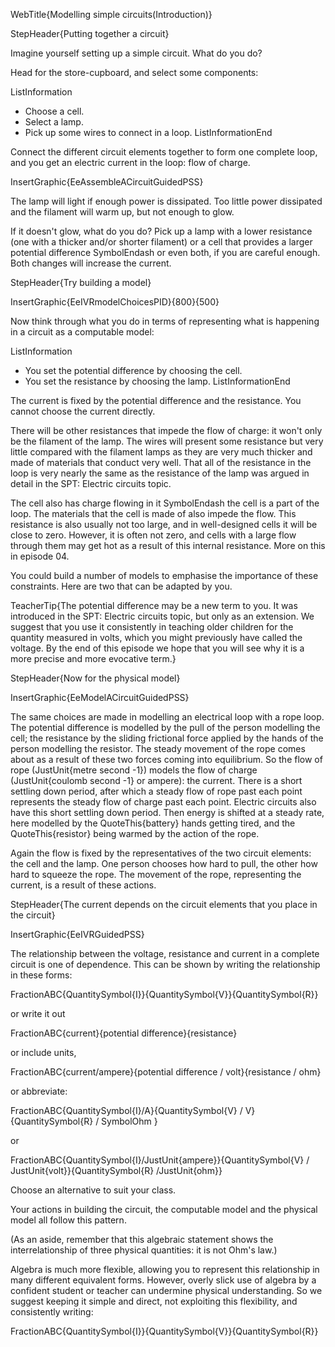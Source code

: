 WebTitle{Modelling simple circuits(Introduction)}

StepHeader{Putting together a circuit}

Imagine yourself setting up a simple circuit. What do you do?

Head for the store-cupboard, and select some components:

ListInformation
- Choose a cell.
- Select a lamp.
- Pick up some wires to connect in a loop.
ListInformationEnd

Connect the different circuit elements together to form one complete loop, and you get an electric current in the loop: flow of charge.

InsertGraphic{EeAssembleACircuitGuidedPSS}

The lamp will light if enough power is dissipated. Too little power dissipated and the filament will warm up, but not enough to glow.

If it doesn't glow, what do you do? Pick up a lamp with a lower resistance (one with a thicker and/or shorter filament) or a cell that provides a larger potential difference SymbolEndash or even both, if you are careful enough. Both changes will increase the current.

StepHeader{Try building a model}

InsertGraphic{EeIVRmodelChoicesPID}{800}{500}


Now think through what you do in terms of representing what is happening in a circuit as a computable model:

ListInformation
- You set the potential difference by choosing the cell.
- You set the resistance by choosing the lamp.
ListInformationEnd

The current is fixed by the potential difference and the resistance. You cannot choose the current directly.

There will be other resistances that impede the flow of charge: it won't only be the filament of the lamp. The wires will present some resistance but very little compared with the filament lamps as they are very much thicker and made of materials that conduct very well. That all of the resistance in the loop is very nearly the same as the resistance of the lamp was argued in detail in the SPT: Electric circuits topic.

The cell also has charge flowing in it SymbolEndash the cell is a part of the loop. The materials that the cell is made of also impede the flow. This resistance is also usually not too large, and in well-designed cells it will be close to zero. However, it is often not zero, and cells with a large flow through them may get hot as a result of this internal resistance. More on this in episode 04.

You could build a number of models to emphasise the importance of these constraints. Here are two that can be adapted by you.


TeacherTip{The potential difference may be a new term to you. It was introduced in the SPT: Electric circuits topic, but only as an extension. We suggest that you use it consistently in teaching older children for the quantity measured in volts, which you might previously have called the voltage. By the end of this episode we hope that you will see why it is a more precise and more evocative term.}

StepHeader{Now for the physical model}

InsertGraphic{EeModelACircuitGuidedPSS}

The same choices are made in modelling an electrical loop with a rope loop. The potential difference is modelled by the pull of the person modelling the cell; the resistance by the sliding frictional force applied by the hands of the person modelling the resistor. The steady movement of the rope comes about as a result of these two forces coming into equilibrium. So the flow of rope (JustUnit{metre second -1}) models the flow of charge (JustUnit{coulomb second -1} or ampere): the current. There is a short settling down period, after which a steady flow of rope past each point represents the steady flow of charge past each point. Electric circuits also have this short settling down period. Then energy is shifted at a steady rate, here modelled by the QuoteThis{battery} hands getting tired, and the QuoteThis{resistor} being warmed by the action of the rope.

Again the flow is fixed by the representatives of the two circuit elements: the cell and the lamp. One person chooses how hard to pull, the other how hard to squeeze the rope. The movement of the rope, representing the current, is a result of these actions.

StepHeader{The current depends on the circuit elements that you place in the circuit}

InsertGraphic{EeIVRGuidedPSS}

The relationship between the voltage, resistance and current in a complete circuit is one of dependence. This can be shown by writing the relationship in these forms:

FractionABC{QuantitySymbol{I}}{QuantitySymbol{V}}{QuantitySymbol{R}}

or write it out

FractionABC{current}{potential difference}{resistance}

or include units,

FractionABC{current/ampere}{potential difference / volt}{resistance / ohm}

or abbreviate:

FractionABC{QuantitySymbol{I}/A}{QuantitySymbol{V} / V}{QuantitySymbol{R} / SymbolOhm }

or

FractionABC{QuantitySymbol{I}/JustUnit{ampere}}{QuantitySymbol{V} / JustUnit{volt}}{QuantitySymbol{R} /JustUnit{ohm}}

Choose an alternative to suit your class.

Your actions in building the circuit, the computable model and the physical model all follow this pattern.

(As an aside, remember that this algebraic statement shows the interrelationship of three physical quantities: it is not Ohm's law.)

Algebra is much more flexible, allowing you to represent this relationship in many different equivalent forms. However, overly slick use of algebra by a confident student or teacher can undermine physical understanding. So we suggest keeping it simple and direct, not exploiting this flexibility, and consistently writing:

FractionABC{QuantitySymbol{I}}{QuantitySymbol{V}}{QuantitySymbol{R}}

